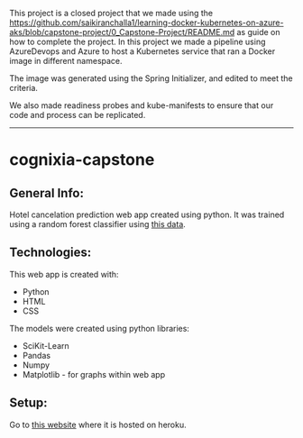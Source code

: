 This project is a closed project that we made using the https://github.com/saikiranchalla1/learning-docker-kubernetes-on-azure-aks/blob/capstone-project/0_Capstone-Project/README.md as guide on how to complete the project.
In this project we made a pipeline using AzureDevops and Azure to host a Kubernetes service that ran a Docker image in different namespace. 

The image was generated using the Spring Initializer, and edited to meet the criteria.

We also made readiness probes and kube-manifests to ensure that our code and process can be replicated.

------------------


# cognixia-capstone

## General Info:

Hotel cancelation prediction web app created using python. It was trained using a random forest classifier using [this data](https://www.kaggle.com/jessemostipak/hotel-booking-demand).

## Technologies:

This web app is created with:
* Python
* HTML
* CSS

The models were created using python libraries:
* SciKit-Learn
* Pandas
* Numpy
* Matplotlib - for graphs within web app

## Setup:

Go to [this website](https://hotelcancel.herokuapp.com/) where it is hosted on heroku.
